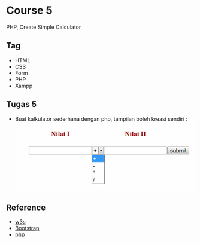 # Course 5
PHP, Create Simple Calculator

## Tag
- HTML
- CSS
- Form
- PHP
- Xampp

## Tugas 5
- Buat kalkulator sederhana dengan php, tampilan boleh kreasi sendiri :
![imh](./calc-img.png)

## Reference
- [w3s](https://www.w3schools.com/html/html_formatting.asp)
- [Bootstrap](https://getbootstrap.com/)
- [php](https://www.php.net/manual/en/index.php)
